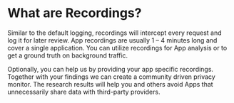 # What are Recordings?

Similar to the default logging, recordings will intercept every request and log it for later review. App recordings are usually 1 – 4 minutes long and cover a single application. You can utilize recordings for App analysis or to get a ground truth on background traffic.

Optionally, you can help us by providing your app specific recordings. Together with your findings we can create a community driven privacy monitor. The research results will help you and others avoid Apps that unnecessarily share data with third-party providers.
